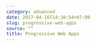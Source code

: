 ```yaml
---
category: advanced
date: 2017-04-16T14:38:54+07:00
slug: progressive-web-apps
source: ""
title: Progressive Web Apps
---
```



